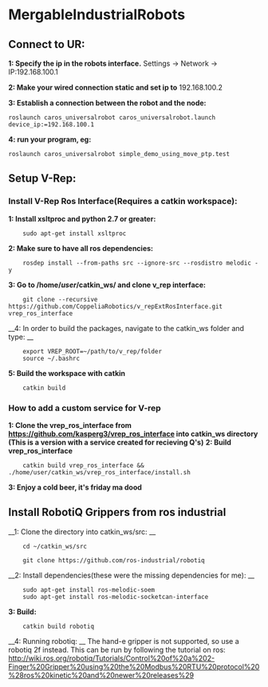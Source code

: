 # MergableIndustrialRobots

## Connect to UR: 
__1: Specify the ip in the robots interface.__ Settings -> Network -> IP:192.168.100.1

__2: Make your wired connection static and set ip to__ 192.168.100.2

__3: Establish a connection between the robot and the node:__
```
roslaunch caros_universalrobot caros_universalrobot.launch device_ip:=192.168.100.1
```

__4: run your program, eg:__
```
roslaunch caros_universalrobot simple_demo_using_move_ptp.test
```

## Setup V-Rep: 


### Install V-Rep Ros Interface(Requires a catkin workspace):

__1: Install xsltproc and python 2.7 or greater:__
```
    sudo apt-get install xsltproc
```

__2: Make sure to have all ros dependencies:__
```
    rosdep install --from-paths src --ignore-src --rosdistro melodic -y
```

__3: Go to /home/_user_/catkin_ws/ and clone v_rep interface:__
```
    git clone --recursive https://github.com/CoppeliaRobotics/v_repExtRosInterface.git vrep_ros_interface
```

__4: In order to build the packages, navigate to the catkin_ws folder and type: __
```
    export VREP_ROOT=~/path/to/v_rep/folder
    source ~/.bashrc
```

__5: Build the workspace with catkin__
```
    catkin build
```


### How to add a custom service for V-rep

__1: Clone the vrep_ros_interface from https://github.com/kasperg3/vrep_ros_interface into catkin_ws directory (This is a version with a service created for recieving Q's)__
__2: Build vrep_ros_interface__
```
    catkin build vrep_ros_interface && ./home/user/catkin_ws/vrep_ros_interface/install.sh
```
__3: Enjoy a cold beer, it's friday ma dood__

## Install RobotiQ Grippers from ros industrial

__1: Clone the directory into catkin_ws/src: __
```
    cd ~/catkin_ws/src
```
```
    git clone https://github.com/ros-industrial/robotiq
```

__2: Install dependencies(these were the missing dependencies for me): __
```
    sudo apt-get install ros-melodic-soem
    sudo apt-get install ros-melodic-socketcan-interface
```
__3: Build:__

```
    catkin build robotiq
```

__4: Running robotiq: __
The hand-e gripper is not supported, so use a robotiq 2f instead. This can be run by following the tutorial on ros:
http://wiki.ros.org/robotiq/Tutorials/Control%20of%20a%202-Finger%20Gripper%20using%20the%20Modbus%20RTU%20protocol%20%28ros%20kinetic%20and%20newer%20releases%29

